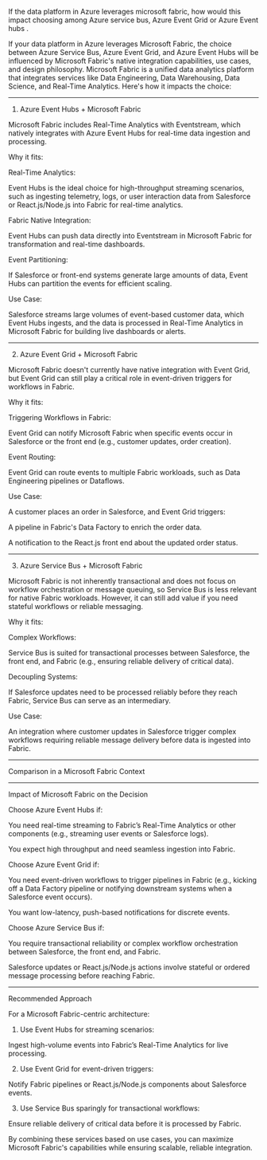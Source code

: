 If the data platform in Azure leverages microsoft fabric,  how would this impact choosing among Azure service bus, Azure Event Grid or Azure Event hubs .

If your data platform in Azure leverages Microsoft Fabric, the choice between Azure Service Bus, Azure Event Grid, and Azure Event Hubs will be influenced by Microsoft Fabric's native integration capabilities, use cases, and design philosophy. Microsoft Fabric is a unified data analytics platform that integrates services like Data Engineering, Data Warehousing, Data Science, and Real-Time Analytics. Here's how it impacts the choice:


---

1. Azure Event Hubs + Microsoft Fabric

Microsoft Fabric includes Real-Time Analytics with Eventstream, which natively integrates with Azure Event Hubs for real-time data ingestion and processing.

Why it fits:

Real-Time Analytics:

Event Hubs is the ideal choice for high-throughput streaming scenarios, such as ingesting telemetry, logs, or user interaction data from Salesforce or React.js/Node.js into Fabric for real-time analytics.


Fabric Native Integration:

Event Hubs can push data directly into Eventstream in Microsoft Fabric for transformation and real-time dashboards.


Event Partitioning:

If Salesforce or front-end systems generate large amounts of data, Event Hubs can partition the events for efficient scaling.



Use Case:

Salesforce streams large volumes of event-based customer data, which Event Hubs ingests, and the data is processed in Real-Time Analytics in Microsoft Fabric for building live dashboards or alerts.



---

2. Azure Event Grid + Microsoft Fabric

Microsoft Fabric doesn't currently have native integration with Event Grid, but Event Grid can still play a critical role in event-driven triggers for workflows in Fabric.

Why it fits:

Triggering Workflows in Fabric:

Event Grid can notify Microsoft Fabric when specific events occur in Salesforce or the front end (e.g., customer updates, order creation).


Event Routing:

Event Grid can route events to multiple Fabric workloads, such as Data Engineering pipelines or Dataflows.



Use Case:

A customer places an order in Salesforce, and Event Grid triggers:

A pipeline in Fabric's Data Factory to enrich the order data.

A notification to the React.js front end about the updated order status.




---

3. Azure Service Bus + Microsoft Fabric

Microsoft Fabric is not inherently transactional and does not focus on workflow orchestration or message queuing, so Service Bus is less relevant for native Fabric workloads. However, it can still add value if you need stateful workflows or reliable messaging.

Why it fits:

Complex Workflows:

Service Bus is suited for transactional processes between Salesforce, the front end, and Fabric (e.g., ensuring reliable delivery of critical data).


Decoupling Systems:

If Salesforce updates need to be processed reliably before they reach Fabric, Service Bus can serve as an intermediary.



Use Case:

An integration where customer updates in Salesforce trigger complex workflows requiring reliable message delivery before data is ingested into Fabric.



---

Comparison in a Microsoft Fabric Context


---

Impact of Microsoft Fabric on the Decision

Choose Azure Event Hubs if:

You need real-time streaming to Fabric’s Real-Time Analytics or other components (e.g., streaming user events or Salesforce logs).

You expect high throughput and need seamless ingestion into Fabric.


Choose Azure Event Grid if:

You need event-driven workflows to trigger pipelines in Fabric (e.g., kicking off a Data Factory pipeline or notifying downstream systems when a Salesforce event occurs).

You want low-latency, push-based notifications for discrete events.


Choose Azure Service Bus if:

You require transactional reliability or complex workflow orchestration between Salesforce, the front end, and Fabric.

Salesforce updates or React.js/Node.js actions involve stateful or ordered message processing before reaching Fabric.



---

Recommended Approach

For a Microsoft Fabric-centric architecture:

1. Use Event Hubs for streaming scenarios:

Ingest high-volume events into Fabric’s Real-Time Analytics for live processing.



2. Use Event Grid for event-driven triggers:

Notify Fabric pipelines or React.js/Node.js components about Salesforce events.



3. Use Service Bus sparingly for transactional workflows:

Ensure reliable delivery of critical data before it is processed by Fabric.




By combining these services based on use cases, you can maximize Microsoft Fabric's capabilities while ensuring scalable, reliable integration.


